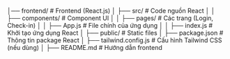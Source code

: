 │── frontend/               # Frontend (React.js)
│   ├── src/                # Code nguồn React
│   │   ├── components/     # Component UI
│   │   ├── pages/          # Các trang (Login, Check-in)
│   │   ├── App.js          # File chính của ứng dụng
│   │   ├── index.js        # Khởi tạo ứng dụng React
│   ├── public/             # Static files
│   ├── package.json        # Thông tin package React
│   ├── tailwind.config.js  # Cấu hình Tailwind CSS (nếu dùng)
│   ├── README.md           # Hướng dẫn frontend
